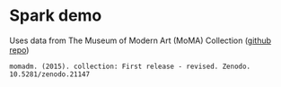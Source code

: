 # Spark demo

Uses data from The Museum of Modern Art (MoMA) Collection ([github repo](https://github.com/MuseumofModernArt/collection))

```
momadm. (2015). collection: First release - revised. Zenodo. 10.5281/zenodo.21147
```

